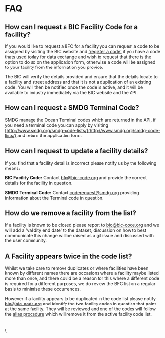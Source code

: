 # FAQ

## How can I request a BIC Facility Code for a facility?&#x20;

If you would like to request a BFC for a facility you can request a code to be assigned by visiting the BIC website and ['register a code'](https://www.bic-code.org/bic-facility-codes/bic-facility-code-registration-form/) if you have a code thats used today for data exchange and wish to request that there is the option to do so on the application form, otherwise a code will be assigned to your facility from the information you provide.

The BIC will verify the details provided and ensure that the details locate to a facility and street address and that it is not a duplication of an existing code.  You will then be notified once the code is active, and it will be available to industry immediately via the BIC website and the API.

## How can I request a SMDG Terminal Code?

SMDG manage the Ocean Terminal codes which are returned in the API, if you need a terminal code you can apply by visiting [http://www.smdg.org/smdg-code-lists/](http://www.smdg.org/smdg-code-lists/) and return the application form. &#x20;

## How can I request to update a facility details?

If you find that a facility detail is incorrect please notify us by the following means:

**BIC Facility Code:** Contact bfc@bic-code.org and provide the correct details for the facility in question.

**SMDG Terminal Code:** Contact [coderequest@smdg.org](mailto:coderequest@smdg.org) providing information about the Terminal code in question.

## How do we remove a facility from the list?

If a facility is known to be closed please report to [bic@bic-code.org](mailto:bic@bic-code.org) and we will add a 'validity end date' to the dataset, discussion on how to best communicate this change will be raised as a git issue and discussed with the user community.

## A Facility appears twice in the code list?

Whilst we take care to remove duplicates or where facilities have been known by different names there are occasions where a facility maybe listed more than once, and there could be a reason for this where a different code is required for a different purposes, we do review the BFC list on a regular basis to minimise these occurrences.

However if a facility appears to be duplicated in the code list please notify bic@bic-code.org and identify the two facility codes in question that point at the same facility.  They will be reviewed and one of the codes will follow the [alias procedure](bic-facility-code/alias-codes.md) which will remove it from the active facility code list. &#x20;

####

\
\
